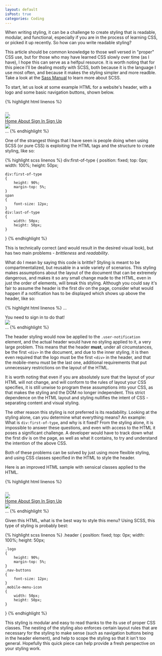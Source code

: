 ```yaml
---
layout: default
isPost: true
categories: Coding
---
```


When writing styling, it can be a challenge to create styling that is readable, modular,
and functional, especially if you are in the process of learning CSS, or picked it up
recently. So how can you write readable styling?

This article should be common knowledge to those well versed in "proper"
CSS use, but for those who may have learned CSS slowly over time (as I have), I hope this
can serve as a helfpul resource. It is worth noting that for this piece I'll be dealing
mostly with SCSS, both because it is the language I use most often, and because it makes
the styling simpler and more readble. Take a look at the [Sass Manual](http://sass-lang.com/guide)
to learn more about SCSS.

To start, let us look at some example HTML for a website's header, with a logo
and some basic navigation buttons, shown below.

{% highlight html linenos %}
<html>
<head>...</head>
<body>
  <div>
    <div><img src="logo.png"></div>
    <!-- Navigation Menu -->
    <a href="/">
        <span>Home</span>
    </a>
    <a href="/about">
        <span>About</span>
    </a>
    <a href="/sign-in">
        <span>Sign In </span>
    </a>
    <a href="/sign-up">
        <span>Sign Up</span>
    </a>
    <div><img src="menu.png"></div>
  </div>
...
{% endhighlight %}

One of the strangest things that I have seen is people doing when using SCSS (or pure CSS) is
exploiting the HTML tags and the structure to create styling, like so:

{% highlight scss linenos %}
div:first-of-type
{
    position: fixed;
    top: 0px;
    width: 100%;
    height: 50px;

    div:first-of-type
    {
        height: 90%;
        margin-top: 5%;
    }
    span
    {
        font-size: 12px;
    }
    div:last-of-type
    {
        width: 50px;
        height: 50px;
    }
}
{% endhighlight %}

This is technically correct (and would result in the desired visual look), but has two
main problems - *brittleness* and *readability*.

What do I mean by saying this code is brittle? Styling is meant to be compartmentalized,
but reusable in a wide variety of scenarios. This styling makes assumptions about the
layout of the document that can be extremely dangerous, and makes it so any small change
made to the HTML, even in just the order of elements, will break this styling. Although
you could say it's fair to assume the header is the first div on the page, consider what
would happen if a notification has to be displayed which shows up above the header, like
so:

{% highlight html linenos %}
...
  <div class="user-notification">You need to sign in to do that!</div>
  <div class="header">
    <div class="logo"><img src="logo.png"></div>
...
{% endhighlight %}

The header styling would now be applied to the `.user-notification` element, and the actual
header would have no styling applied to it, a very large problem. This means that the header
**must**, under all circumstances, be the first `<div>` in the document, and due to the inner
styling, it is then even required that the logo must be the first `<div>` in the header, and
that the mobile-menu must be the last one, additional requirements that put unnecessary
restrictions on the layout of the HTML.

It is worth noting that even if you are absolutely sure that the layout of your HTML will not
change, and will conform to the rules of layout your CSS specifies, it is still unwise to program
these assumptions into your CSS, as that makes the styling and the DOM no longer independent. This
strict dependence on the HTML layout and styling nullifies the intent of CSS - separating content
and visual styling.

The other reason this styling is not preferred is its readability. Looking at the styling alone,
can you determine what everything means? An example: What is `div:first-of-type`, and why is it fixed?
From the styling alone, it is impossible to answer these questions, and even with access to the
HTML it poses a significant challenge. A developer would have to track down what the first div
is on the page, as well as what it contains, to try and understand the intention of the above CSS.

Both of these problems can be solved by just using more flexible styling, and using CSS
classes specified in the HTML to style the header.

Here is an improved HTML sample with sensical classes applied to the HTML.

{% highlight html linenos %}
<html>
<head>...</head>
<body>
  <div class="header">
    <div class="logo"><img src="logo.png"></div>
    <!-- Navigation Menu -->
    <a href="/">
        <span class="nav-buttons">Home</span>
    </a>
    <a href="/about">
        <span class="nav-buttons">About</span>
    </a>
    <a href="/sign-in">
        <span class="nav-buttons">Sign In </span>
    </a>
    <a href="/sign-up">
        <span class="nav-buttons">Sign Up</span>
    </a>
    <div class="mobile-menu-icon"><img src="menu.png"></div>
  </div>
...
{% endhighlight %}

Given this HTML, what is the best way to style this menu? Using SCSS, this
type of styling is probably best:

{% highlight scss linenos %}
.header
{
    position: fixed;
    top: 0px;
    width: 100%;
    height: 50px;

    .logo
    {
        height: 90%;
        margin-top: 5%;
    }
    .nav-buttons
    {
        font-size: 12px;
    }
    .mobile-menu-icon
    {
        width: 50px;
        height: 50px;
    }
}
{% endhighlight %}

This styling is modular and easy to read thanks to the its use of proper CSS classes. The
nesting of the styling also enforces certain layout rules that are necessary for the styling
to make sense (such as navigation buttons being in the header element), and help to scope
the styling so that it isn't too general. Hopefully this quick piece can help provide a fresh
perspective on your styling work.
